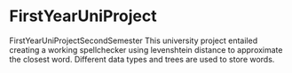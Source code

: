 # FirstYearUniProject
FirstYearUniProjectSecondSemester
This university project entailed creating a working spellchecker using levenshtein distance to approximate the closest word. Different data types and trees are used to store words.
